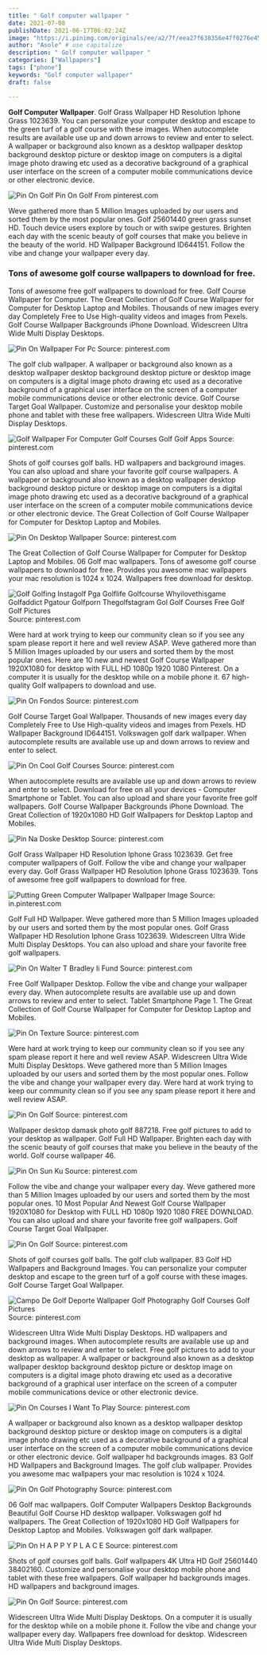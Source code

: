 ```yaml
---
title: " Golf computer wallpaper "
date: 2021-07-08
publishDate: 2021-06-17T06:02:24Z
image: "https://i.pinimg.com/originals/ee/a2/7f/eea27f638356e47f0276e45e5a9dcd1f.jpg"
author: "Asole" # use capitalize
description: " Golf computer wallpaper "
categories: ["Wallpapers"]
tags: ["phone"]
keywords: "Golf computer wallpaper"
draft: false

---
```



**Golf Computer Wallpaper**. Golf Grass Wallpaper HD Resolution Iphone Grass 1023639. You can personalize your computer desktop and escape to the green turf of a golf course with these images. When autocomplete results are available use up and down arrows to review and enter to select. A wallpaper or background also known as a desktop wallpaper desktop background desktop picture or desktop image on computers is a digital image photo drawing etc used as a decorative background of a graphical user interface on the screen of a computer mobile communications device or other electronic device.

![Pin On Golf](https://i.pinimg.com/originals/ee/a2/7f/eea27f638356e47f0276e45e5a9dcd1f.jpg "Pin On Golf")
Pin On Golf From pinterest.com


Weve gathered more than 5 Million Images uploaded by our users and sorted them by the most popular ones. Golf 25601440 green grass sunset HD. Touch device users explore by touch or with swipe gestures. Brighten each day with the scenic beauty of golf courses that make you believe in the beauty of the world. HD Wallpaper Background ID644151. Follow the vibe and change your wallpaper every day.

### Tons of awesome golf course wallpapers to download for free.

Tons of awesome free golf wallpapers to download for free. Golf Course Wallpaper for Computer. The Great Collection of Golf Course Wallpaper for Computer for Desktop Laptop and Mobiles. Thousands of new images every day Completely Free to Use High-quality videos and images from Pexels. Golf Course Wallpaper Backgrounds iPhone Download. Widescreen Ultra Wide Multi Display Desktops.


![Pin On Wallpaper For Pc](https://i.pinimg.com/originals/b5/e2/83/b5e28341d2ebad62a0f03f069a4001f9.jpg "Pin On Wallpaper For Pc")
Source: pinterest.com

The golf club wallpaper. A wallpaper or background also known as a desktop wallpaper desktop background desktop picture or desktop image on computers is a digital image photo drawing etc used as a decorative background of a graphical user interface on the screen of a computer mobile communications device or other electronic device. Golf Course Target Goal Wallpaper. Customize and personalise your desktop mobile phone and tablet with these free wallpapers. Widescreen Ultra Wide Multi Display Desktops.

![Golf Wallpaper For Computer Golf Courses Golf Golf Apps](https://i.pinimg.com/originals/51/c5/8e/51c58e1475570e1b9c9e0d1c195dcb12.jpg "Golf Wallpaper For Computer Golf Courses Golf Golf Apps")
Source: pinterest.com

Shots of golf courses golf balls. HD wallpapers and background images. You can also upload and share your favorite golf course wallpapers. A wallpaper or background also known as a desktop wallpaper desktop background desktop picture or desktop image on computers is a digital image photo drawing etc used as a decorative background of a graphical user interface on the screen of a computer mobile communications device or other electronic device. The Great Collection of Golf Course Wallpaper for Computer for Desktop Laptop and Mobiles.

![Pin On Desktop Wallpaper](https://i.pinimg.com/originals/85/40/09/8540099a4161f31111e0f1822fe05aa8.jpg "Pin On Desktop Wallpaper")
Source: pinterest.com

The Great Collection of Golf Course Wallpaper for Computer for Desktop Laptop and Mobiles. 06 Golf mac wallpapers. Tons of awesome golf course wallpapers to download for free. Provides you awesome mac wallpapers your mac resolution is 1024 x 1024. Wallpapers free download for desktop.

![Golf Golfing Instagolf Pga Golflife Golfcourse Whyilovethisgame Golfaddict Pgatour Golfporn Thegolfstagram Gol Golf Courses Free Golf Golf Pictures](https://i.pinimg.com/originals/86/c3/69/86c369c403a0afc64ea1a93144e105c5.jpg "Golf Golfing Instagolf Pga Golflife Golfcourse Whyilovethisgame Golfaddict Pgatour Golfporn Thegolfstagram Gol Golf Courses Free Golf Golf Pictures")
Source: pinterest.com

Were hard at work trying to keep our community clean so if you see any spam please report it here and well review ASAP. Weve gathered more than 5 Million Images uploaded by our users and sorted them by the most popular ones. Here are 10 new and newest Golf Course Wallpaper 1920X1080 for desktop with FULL HD 1080p 1920 1080 Pinterest. On a computer it is usually for the desktop while on a mobile phone it. 67 high-quality Golf wallpapers to download and use.

![Pin On Fondos](https://i.pinimg.com/originals/6c/dd/c2/6cddc2d2b8e95f9c10baf5632bc2013f.jpg "Pin On Fondos")
Source: pinterest.com

Golf Course Target Goal Wallpaper. Thousands of new images every day Completely Free to Use High-quality videos and images from Pexels. HD Wallpaper Background ID644151. Volkswagen golf dark wallpaper. When autocomplete results are available use up and down arrows to review and enter to select.

![Pin On Cool Golf Courses](https://i.pinimg.com/originals/a8/57/89/a857894483a4ec38f92c3a93378dc101.jpg "Pin On Cool Golf Courses")
Source: pinterest.com

When autocomplete results are available use up and down arrows to review and enter to select. Download for free on all your devices - Computer Smartphone or Tablet. You can also upload and share your favorite free golf wallpapers. Golf Course Wallpaper Backgrounds iPhone Download. The Great Collection of 1920x1080 HD Golf Wallpapers for Desktop Laptop and Mobiles.

![Pin Na Doske Desktop](https://i.pinimg.com/originals/d2/19/50/d21950c9ef14a487a43a995df06e9c69.jpg "Pin Na Doske Desktop")
Source: pinterest.com

Golf Grass Wallpaper HD Resolution Iphone Grass 1023639. Get free computer wallpapers of Golf. Follow the vibe and change your wallpaper every day. Golf Grass Wallpaper HD Resolution Iphone Grass 1023639. Tons of awesome free golf wallpapers to download for free.

![Putting Green Computer Wallpaper Wallpaper Image](https://i.pinimg.com/originals/69/a5/67/69a56723792057c3ca2196c519ada3fa.jpg "Putting Green Computer Wallpaper Wallpaper Image")
Source: in.pinterest.com

Golf Full HD Wallpaper. Weve gathered more than 5 Million Images uploaded by our users and sorted them by the most popular ones. Golf Grass Wallpaper HD Resolution Iphone Grass 1023639. Widescreen Ultra Wide Multi Display Desktops. You can also upload and share your favorite free golf wallpapers.

![Pin On Walter T Bradley Ii Fund](https://i.pinimg.com/originals/1a/1e/65/1a1e651f94b264b9c76218c235d50bda.jpg "Pin On Walter T Bradley Ii Fund")
Source: pinterest.com

Free Golf Wallpaper Desktop. Follow the vibe and change your wallpaper every day. When autocomplete results are available use up and down arrows to review and enter to select. Tablet Smartphone Page 1. The Great Collection of Golf Course Wallpaper for Computer for Desktop Laptop and Mobiles.

![Pin On Texture](https://i.pinimg.com/474x/34/ac/4c/34ac4ce50a9f711df5ef3a5264e07836.jpg "Pin On Texture")
Source: pinterest.com

Were hard at work trying to keep our community clean so if you see any spam please report it here and well review ASAP. Widescreen Ultra Wide Multi Display Desktops. Weve gathered more than 5 Million Images uploaded by our users and sorted them by the most popular ones. Follow the vibe and change your wallpaper every day. Were hard at work trying to keep our community clean so if you see any spam please report it here and well review ASAP.

![Pin On Golf](https://i.pinimg.com/736x/6d/2c/09/6d2c09f1b84b0d059abc9ccacd784a7b.jpg "Pin On Golf")
Source: pinterest.com

Wallpaper desktop damask photo golf 887218. Free golf pictures to add to your desktop as wallpaper. Golf Full HD Wallpaper. Brighten each day with the scenic beauty of golf courses that make you believe in the beauty of the world. Golf course wallpaper 46.

![Pin On Sun Ku](https://i.pinimg.com/originals/88/76/0d/88760d8ee7bfc424b0815adc3c2f7c0b.jpg "Pin On Sun Ku")
Source: pinterest.com

Follow the vibe and change your wallpaper every day. Weve gathered more than 5 Million Images uploaded by our users and sorted them by the most popular ones. 10 Most Popular And Newest Golf Course Wallpaper 1920X1080 for Desktop with FULL HD 1080p 1920 1080 FREE DOWNLOAD. You can also upload and share your favorite free golf wallpapers. Golf Course Target Goal Wallpaper.

![Pin On Golf](https://i.pinimg.com/originals/48/51/a5/4851a576bbc44110d7ed5a13dd8ce21d.jpg "Pin On Golf")
Source: pinterest.com

Shots of golf courses golf balls. The golf club wallpaper. 83 Golf HD Wallpapers and Background Images. You can personalize your computer desktop and escape to the green turf of a golf course with these images. Golf Course Target Goal Wallpaper.

![Campo De Golf Deporte Wallpaper Golf Photography Golf Courses Golf Pictures](https://i.pinimg.com/originals/2d/c9/47/2dc947b79fee08604d07ab3770a7d673.jpg "Campo De Golf Deporte Wallpaper Golf Photography Golf Courses Golf Pictures")
Source: pinterest.com

Widescreen Ultra Wide Multi Display Desktops. HD wallpapers and background images. When autocomplete results are available use up and down arrows to review and enter to select. Free golf pictures to add to your desktop as wallpaper. A wallpaper or background also known as a desktop wallpaper desktop background desktop picture or desktop image on computers is a digital image photo drawing etc used as a decorative background of a graphical user interface on the screen of a computer mobile communications device or other electronic device.

![Pin On Courses I Want To Play](https://i.pinimg.com/originals/e3/5e/4f/e35e4f4615d97b8029b49d2bb09eb4ea.jpg "Pin On Courses I Want To Play")
Source: pinterest.com

A wallpaper or background also known as a desktop wallpaper desktop background desktop picture or desktop image on computers is a digital image photo drawing etc used as a decorative background of a graphical user interface on the screen of a computer mobile communications device or other electronic device. Golf wallpaper hd backgrounds images. 83 Golf HD Wallpapers and Background Images. The golf club wallpaper. Provides you awesome mac wallpapers your mac resolution is 1024 x 1024.

![Pin On Golf Photography](https://i.pinimg.com/originals/8f/96/e9/8f96e9e25cfc8d3fbe27ce07a8081538.jpg "Pin On Golf Photography")
Source: pinterest.com

06 Golf mac wallpapers. Golf Computer Wallpapers Desktop Backgrounds Beautiful Golf Course HD desktop wallpaper. Volkswagen golf hd wallpapers. The Great Collection of 1920x1080 HD Golf Wallpapers for Desktop Laptop and Mobiles. Volkswagen golf dark wallpaper.

![Pin On H A P P Y P L A C E](https://i.pinimg.com/originals/c6/74/a9/c674a973b5d1a5b1ea1dc8b17b211b50.jpg "Pin On H A P P Y P L A C E")
Source: pinterest.com

Shots of golf courses golf balls. Golf wallpapers 4K Ultra HD Golf 25601440 38402160. Customize and personalise your desktop mobile phone and tablet with these free wallpapers. Golf wallpaper hd backgrounds images. HD wallpapers and background images.

![Pin On Golf](https://i.pinimg.com/originals/ee/a2/7f/eea27f638356e47f0276e45e5a9dcd1f.jpg "Pin On Golf")
Source: pinterest.com

Widescreen Ultra Wide Multi Display Desktops. On a computer it is usually for the desktop while on a mobile phone it. Follow the vibe and change your wallpaper every day. Wallpapers free download for desktop. Widescreen Ultra Wide Multi Display Desktops.

